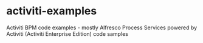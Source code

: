 # activiti-examples
Activiti BPM code examples - mostly Alfresco Process Services powered by Activiti (Activiti Enterprise Edition) code samples
